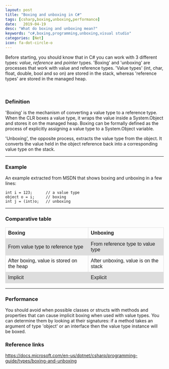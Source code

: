 ```yaml
---
layout: post
title: "Boxing and unboxing in C#"
tags: [csharp,boxing,unboxing,performance]
date:   2019-04-19
desc: "What do boxing and unboxing mean?"
keywords: "c#,boxing,programming,unboxing,visual studio"
categories: [Net]
icon: fa-dot-circle-o
---
```


Before starting, you should know that in C# you can work with 3 different types: *value*, *reference* and *pointer* types.
'Boxing' and 'unboxing' are processes that work with value and reference types.
'Value types' (int, char, float, double, bool and so on) are stored in the stack, whereas 'reference types' are stored in the managed heap.

<br>

### Definition

'Boxing' is the mechanism of converting a value type to a reference type.
When the CLR boxes a value type, it wraps the value inside a System.Object and stores it on the managed heap. 
Boxing can be formally defined as the process of explicitly assigning a value type to a System.Object variable.

'Unboxing', the opposite process, extracts the value type from the object. 
It converts the value held in the object reference back into a corresponding value type on the stack.


---

### Example

An example extracted from MSDN that shows boxing and unboxing in a few lines:

```
int i = 123;      // a value type
object o = i;     // boxing
int j = (int)o;   // unboxing
```

---


### Comparative table

<table style="font-family: arial, sans-serif;border-collapse: collapse;width: 100%;">
  <tr>
    <th style="border: 1px solid #dddddd;text-align: left;padding: 8px;">
        Boxing
    </th>
    <th style="border: 1px solid #dddddd;text-align: left;padding: 8px;">
        Unboxing
    </th>
  </tr>
  <tr style="background-color: #dddddd;">
    <td style="border: 1px solid #dddddd;text-align: left;padding: 8px;">
        From value type to reference type
    </td>
    <td style="border: 1px solid #dddddd;text-align: left;padding: 8px;">
        From reference type to value type
    </td>
  </tr>
  <tr>
    <td style="border: 1px solid #dddddd;text-align: left;padding: 8px;">
        After boxing, value is stored on the heap
    </td>
    <td style="border: 1px solid #dddddd;text-align: left;padding: 8px;">
        After unboxing, value is on the stack
    </td>
  </tr>
  <tr style="background-color: #dddddd;">
    <td style="border: 1px solid #dddddd;text-align: left;padding: 8px;">
        Implicit
    </td>
    <td style="border: 1px solid #dddddd;text-align: left;padding: 8px;">
        Explicit
    </td>
  </tr>
</table>


---

### Performance

You should avoid when possible classes or structs with methods and properties that can cause implicit boxing when used with value types. 
You can determine them by looking at their signatures: if a method takes an argument of type 'object' or an interface then the value type instance will be boxed.


### Reference links

https://docs.microsoft.com/en-us/dotnet/csharp/programming-guide/types/boxing-and-unboxing
